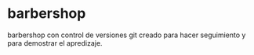 # barbershop
barbershop con control de versiones git
creado para hacer seguimiento y para demostrar el apredizaje.
